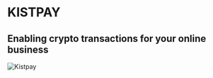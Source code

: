 # KISTPAY
## Enabling crypto transactions for your online business


![Kistpay](https://user-images.githubusercontent.com/82499435/178735232-84f0d790-3a90-4f93-a172-706cd3126c1d.png)


